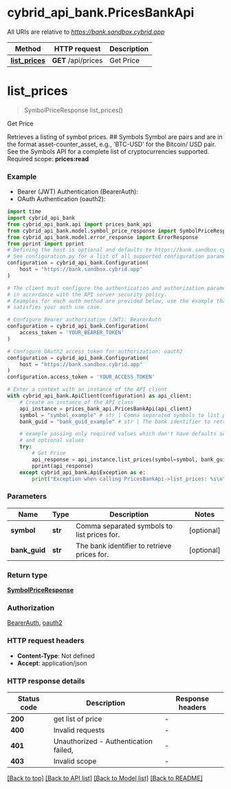 # cybrid_api_bank.PricesBankApi

All URIs are relative to *https://bank.sandbox.cybrid.app*

Method | HTTP request | Description
------------- | ------------- | -------------
[**list_prices**](PricesBankApi.md#list_prices) | **GET** /api/prices | Get Price


# **list_prices**
> SymbolPriceResponse list_prices()

Get Price

Retrieves a listing of symbol prices.  ## Symbols  Symbol are pairs and are in the format asset-counter_asset, e.g., 'BTC-USD' for the Bitcoin/ USD pair. See the Symbols API for a complete list of cryptocurrencies supported.    Required scope: **prices:read**

### Example

* Bearer (JWT) Authentication (BearerAuth):
* OAuth Authentication (oauth2):

```python
import time
import cybrid_api_bank
from cybrid_api_bank.api import prices_bank_api
from cybrid_api_bank.model.symbol_price_response import SymbolPriceResponse
from cybrid_api_bank.model.error_response import ErrorResponse
from pprint import pprint
# Defining the host is optional and defaults to https://bank.sandbox.cybrid.app
# See configuration.py for a list of all supported configuration parameters.
configuration = cybrid_api_bank.Configuration(
    host = "https://bank.sandbox.cybrid.app"
)

# The client must configure the authentication and authorization parameters
# in accordance with the API server security policy.
# Examples for each auth method are provided below, use the example that
# satisfies your auth use case.

# Configure Bearer authorization (JWT): BearerAuth
configuration = cybrid_api_bank.Configuration(
    access_token = 'YOUR_BEARER_TOKEN'
)

# Configure OAuth2 access token for authorization: oauth2
configuration = cybrid_api_bank.Configuration(
    host = "https://bank.sandbox.cybrid.app"
)
configuration.access_token = 'YOUR_ACCESS_TOKEN'

# Enter a context with an instance of the API client
with cybrid_api_bank.ApiClient(configuration) as api_client:
    # Create an instance of the API class
    api_instance = prices_bank_api.PricesBankApi(api_client)
    symbol = "symbol_example" # str | Comma separated symbols to list prices for. (optional)
    bank_guid = "bank_guid_example" # str | The bank identifier to retrieve prices for. (optional)

    # example passing only required values which don't have defaults set
    # and optional values
    try:
        # Get Price
        api_response = api_instance.list_prices(symbol=symbol, bank_guid=bank_guid)
        pprint(api_response)
    except cybrid_api_bank.ApiException as e:
        print("Exception when calling PricesBankApi->list_prices: %s\n" % e)
```


### Parameters

Name | Type | Description  | Notes
------------- | ------------- | ------------- | -------------
 **symbol** | **str**| Comma separated symbols to list prices for. | [optional]
 **bank_guid** | **str**| The bank identifier to retrieve prices for. | [optional]

### Return type

[**SymbolPriceResponse**](SymbolPriceResponse.md)

### Authorization

[BearerAuth](../README.md#BearerAuth), [oauth2](../README.md#oauth2)

### HTTP request headers

 - **Content-Type**: Not defined
 - **Accept**: application/json


### HTTP response details

| Status code | Description | Response headers |
|-------------|-------------|------------------|
**200** | get list of price |  -  |
**400** | Invalid requests |  -  |
**401** | Unauthorized - Authentication failed,  |  -  |
**403** | Invalid scope |  -  |

[[Back to top]](#) [[Back to API list]](../README.md#documentation-for-api-endpoints) [[Back to Model list]](../README.md#documentation-for-models) [[Back to README]](../README.md)

